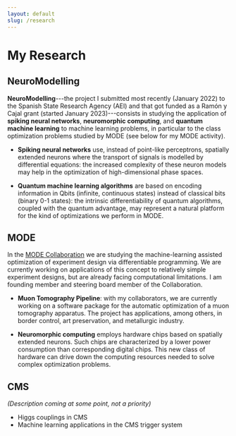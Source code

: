 ```yaml
---
layout: default
slug: /research
---
```


# My Research

## NeuroModelling


**NeuroModelling**---the project I submitted most recently (January 2022) to the Spanish State Research Agency (AEI) and that got funded as a Ramón y Cajal grant (started January 2023)---consists in studying the application of **spiking neural networks**, **neuromorphic computing**, and **quantum machine learning** to machine learning problems, in particular to the class optimization problems studied by MODE (see below for my MODE activity).

  - **Spiking neural networks** use, instead of point-like perceptrons, spatially extended neurons where the transport of signals is modelled by differential equations: the increased complexity of these neuron models may help in the optimization of high-dimensional phase spaces.

  - **Quantum machine learning algorithms** are based on encoding information in Qbits (infinite, continuous states) instead of classical bits (binary 0-1 states): the intrinsic differentiability of quantum algorithms, coupled with the quantum advantage, may represent a natural platform for the kind of optimizations we perform in MODE.

## MODE

In the [MODE Collaboration](https://mode-collaboration.github.io/) we are studying the machine-learning assisted optimization of experiment design via differentiable programming. We are currently working on applications of this concept to relatively simple experiment designs, but are already facing computational limitations. I am founding member and steering board member of the Collaboration.

  - **Muon Tomography Pipeline**: with my collaborators, we are currently working on a software package for the automatic optimization of a muon tomography apparatus. The project has applications, among others, in border control, art preservation, and metallurgic industry.

  - **Neuromorphic computing** employs hardware chips based on spatially extended neurons. Such chips are characterized by a lower power consumption than corresponding digital chips. This new class of hardware can drive down the computing resources needed to solve complex optimization problems.  

## CMS

*(Description coming at some point, not a priority)*

  - Higgs couplings in CMS
  - Machine learning applications in the CMS trigger system
